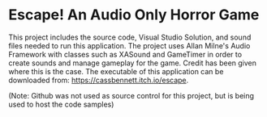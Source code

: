 # Escape! An Audio Only Horror Game

This project includes the source code, Visual Studio Solution, and sound files needed to run this application. 
The project uses Allan Milne's Audio Framework with classes such as XASound and GameTimer in order to create sounds and manage gameplay for the game. Credit has been given where this is the case.
The executable of this application can be downloaded from: https://cassbennett.itch.io/escape.

(Note: Github was not used as source control for this project, but is being used to host the code samples)
